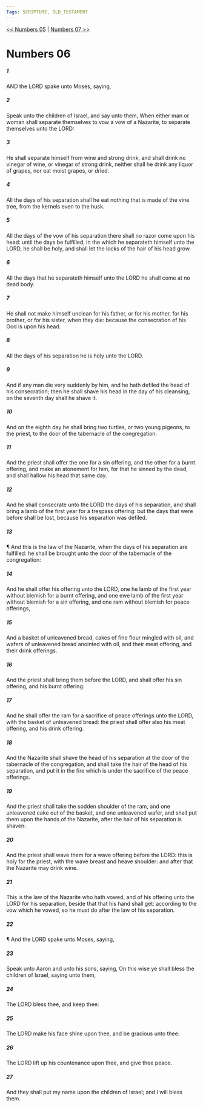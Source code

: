 ```yaml
---
Tags: SCRIPTURE, OLD_TESTAMENT
---
```


[<< Numbers 05](OLD_TESTAMENT/04_Numbers/Numbers_05.md) | [Numbers 07 >>](OLD_TESTAMENT/04_Numbers/Numbers_07.md)

# Numbers 06

##### 1
 AND the LORD spake unto Moses, saying,
##### 2
 Speak unto the children of Israel, and say unto them, When either man or woman shall separate themselves to vow a vow of a Nazarite, to separate themselves unto the LORD:
##### 3
 He shall separate himself from wine and strong drink, and shall drink no vinegar of wine, or vinegar of strong drink, neither shall he drink any liquor of grapes, nor eat moist grapes, or dried.
##### 4
 All the days of his separation shall he eat nothing that is made of the vine tree, from the kernels even to the husk.
##### 5
 All the days of the vow of his separation there shall no razor come upon his head: until the days be fulfilled, in the which he separateth himself unto the LORD, he shall be holy, and shall let the locks of the hair of his head grow.
##### 6
 All the days that he separateth himself unto the LORD he shall come at no dead body.
##### 7
 He shall not make himself unclean for his father, or for his mother, for his brother, or for his sister, when they die: because the consecration of his God is upon his head.
##### 8
 All the days of his separation he is holy unto the LORD.
##### 9
 And if any man die very suddenly by him, and he hath defiled the head of his consecration; then he shall shave his head in the day of his cleansing, on the seventh day shall he shave it.
##### 10
 And on the eighth day he shall bring two turtles, or two young pigeons, to the priest, to the door of the tabernacle of the congregation:
##### 11
 And the priest shall offer the one for a sin offering, and the other for a burnt offering, and make an atonement for him, for that he sinned by the dead, and shall hallow his head that same day.
##### 12
 And he shall consecrate unto the LORD the days of his separation, and shall bring a lamb of the first year for a trespass offering: but the days that were before shall be lost, because his separation was defiled.
##### 13
 ¶ And this is the law of the Nazarite, when the days of his separation are fulfilled: he shall be brought unto the door of the tabernacle of the congregation:
##### 14
 And he shall offer his offering unto the LORD, one he lamb of the first year without blemish for a burnt offering, and one ewe lamb of the first year without blemish for a sin offering, and one ram without blemish for peace offerings,
##### 15
 And a basket of unleavened bread, cakes of fine flour mingled with oil, and wafers of unleavened bread anointed with oil, and their meat offering, and their drink offerings.
##### 16
 And the priest shall bring them before the LORD, and shall offer his sin offering, and his burnt offering:
##### 17
 And he shall offer the ram for a sacrifice of peace offerings unto the LORD, with the basket of unleavened bread: the priest shall offer also his meat offering, and his drink offering.
##### 18
 And the Nazarite shall shave the head of his separation at the door of the tabernacle of the congregation, and shall take the hair of the head of his separation, and put it in the fire which is under the sacrifice of the peace offerings.
##### 19
 And the priest shall take the sodden shoulder of the ram, and one unleavened cake out of the basket, and one unleavened wafer, and shall put them upon the hands of the Nazarite, after the hair of his separation is shaven:
##### 20
 And the priest shall wave them for a wave offering before the  LORD: this is holy for the priest, with the wave breast and heave shoulder: and after that the Nazarite may drink wine.
##### 21
 This is the law of the Nazarite who hath vowed, and of his offering unto the LORD for his separation, beside that that his hand shall get: according to the vow which he vowed, so he must do after the law of his separation.
##### 22
 ¶ And the LORD spake unto Moses, saying,
##### 23
 Speak unto Aaron and unto his sons, saying, On this wise ye shall bless the children of Israel, saying unto them,
##### 24
 The LORD bless thee, and keep thee:
##### 25
 The LORD make his face shine upon thee, and be gracious unto thee:
##### 26
 The LORD lift up his countenance upon thee, and give thee peace.
##### 27
 And they shall put my name upon the children of Israel; and I will bless them.
